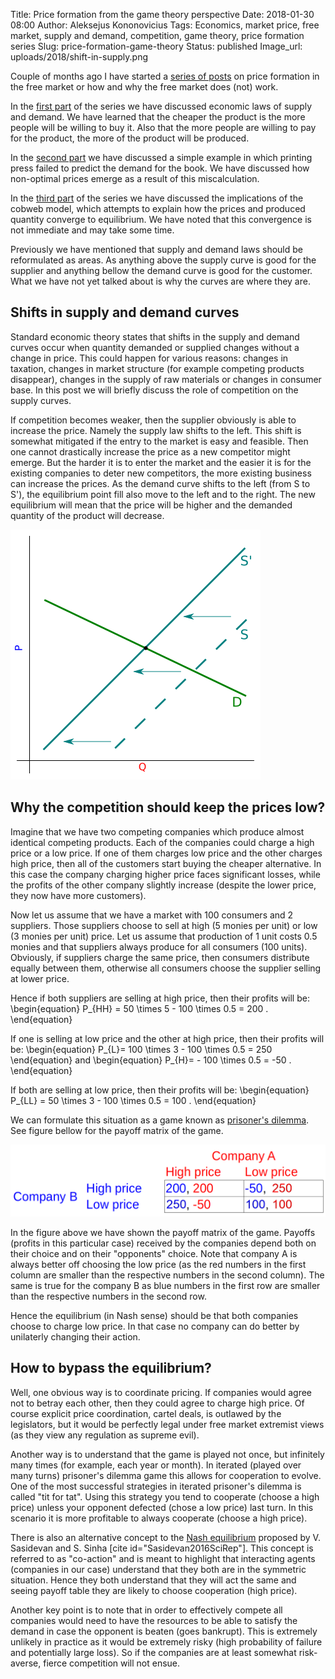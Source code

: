 Title: Price formation from the game theory perspective
Date: 2018-01-30 08:00
Author: Aleksejus Kononovicius
Tags: Economics, market price, free market, supply and demand, competition, game theory, price formation series
Slug: price-formation-game-theory
Status: published
Image_url: uploads/2018/shift-in-supply.png

Couple of months ago I have started a [series of posts](/tag/price-formation-series/) on price formation in the free market or how and why the free market does (not) work.

In the [first part]({filename}/articles/2017/paklausos-ir-pasiulos-desniai.md) of the series we have discussed economic laws of supply and demand. We have learned that the cheaper the product is the more people will be willing to buy it. Also that the more people are willing to pay for the product, the more of the product will be produced.

In the [second part]({filename}/articles/2018/price-formation-printing-press.md) we have discussed a simple example in which printing press failed to predict the demand for the book. We have discussed how non-optimal prices emerge as a result of this miscalculation.

In the [third part]({filename}/articles/2018/cobweb-model.md) of the series we have discussed the implications of the cobweb model, which attempts to explain how the prices and produced quantity converge to equilibrium. We have noted that this convergence is not immediate and may take some time.

Previously we have mentioned that supply and demand laws should be reformulated as areas. As anything above the supply curve is good for the supplier and anything bellow the demand curve is good for the customer. What we have not yet talked about is why the curves are where they are.

## Shifts in supply and demand curves

Standard economic theory states that shifts in the supply and demand curves occur when quantity demanded or supplied changes without a change in price. This could happen for various reasons: changes in taxation, changes in market structure (for example competing products disappear), changes in the supply of raw materials or changes in consumer base. In this post we will briefly discuss the role of competition on the supply curves.

If competition becomes weaker, then the supplier obviously is able to increase the price. Namely the supply law shifts to the left. This shift is somewhat mitigated if the entry to the market is easy and feasible. Then one cannot drastically increase the price as a new competitor might emerge. But the harder it is to enter the market and the easier it is for the existing companies to deter new competitors, the more existing business can increase the prices. As the demand curve shifts to the left (from S to S'), the equilibrium point fill also move to the left and to the right. The new equilibrium will mean that the price will be higher and the demanded quantity of the product will decrease.

![A shift in the supply curve causes equilibrium point to move. Notation is explained in the text and previous posts.](/uploads/2018/shift-in-supply.png "A shift in the supply curve causes equilibrium point to move. Notation is explained in the text.")

## Why the competition should keep the prices low?

Imagine that we have two competing companies which produce almost identical competing products. Each of the companies could charge a high price or a low price. If one of them charges low price and the other charges high price, then all of the customers start buying the cheaper alternative. In this case the company charging higher price faces significant losses, while the profits of the other company slightly increase (despite the lower price, they now have more customers).

Now let us assume that we have a market with 100 consumers and 2 suppliers. Those suppliers choose to sell at high (5 monies per unit) or low (3 monies per unit) price. Let us assume that production of 1 unit costs 0.5 monies and that suppliers always produce for all consumers (100 units). Obviously, if suppliers charge the same price, then consumers distribute equally between them, otherwise all consumers choose the supplier selling at lower price.

Hence if both suppliers are selling at high price, then their profits will be:
\begin{equation}
P_{HH} = 50 \times 5 - 100 \times 0.5 = 200 .
\end{equation}

If one is selling at low price and the other at high price, then their profits will be:
\begin{equation}
P_{L}= 100 \times 3 - 100 \times 0.5 = 250
\end{equation}
and
\begin{equation}
P_{H}= - 100 \times 0.5 = -50 .
\end{equation}

If both are selling at low price, then their profits will be:
\begin{equation}
P_{LL} = 50 \times 3 - 100 \times 0.5 = 100 .
\end{equation}

We can formulate this situation as a game known as [prisoner's dilemma](/tag/prisoners-dilemma/). See figure bellow for the payoff matrix of the game.

![A game in which companies A and B decide whether to charge high or low prices.](/uploads/2018/price-competition.png "A game in which companies A and B decide whether to charge high or low prices.")

In the figure above we have shown the payoff matrix of the game. Payoffs (profits in this particular case) received by the companies depend both on their choice and on their "opponents" choice. Note that company A is always better off choosing the low price (as the red numbers in the first column are smaller than the respective numbers in the second column). The same is true for the company B as blue numbers in the first row are smaller than the respective numbers in the second row.

Hence the equilibrium (in Nash sense) should be that both companies choose to charge low price. In that case no company can do better by unilaterly changing their action.

## How to bypass the equilibrium?

Well, one obvious way is to coordinate pricing. If companies would agree not to betray each other, then they could agree to charge high price. Of course explicit price coordination, cartel deals, is outlawed by the legislators, but it would be perfectly legal under free market extremist views (as they view any regulation as supreme evil).

Another way is to understand that the game is played not once, but infinitely many times (for example, each year or month). In iterated (played over many turns) prisoner's dilemma game this allows for cooperation to evolve. One of the most successful strategies in iterated prisoner's dilemma is called "tit for tat". Using this strategy you tend to cooperate (choose a high price) unless your opponent defected (chose a low price) last turn. In this scenario it is more profitable to always cooperate (choose a high price).

There is also an alternative concept to the [Nash equilibrium](https://en.wikipedia.org/wiki/Nash_equilibrium) proposed by V. Sasidevan and S. Sinha [cite id="Sasidevan2016SciRep"]. This concept is referred to as "co-action" and is meant to highlight that interacting agents (companies in our case) understand that they both are in the symmetric situation. Hence they both understand that they will act the same and seeing payoff table they are likely to choose cooperation (high price).

Another key point is to note that in order to effectively compete all companies would need to have the resources to be able to satisfy the demand in case the opponent is beaten (goes bankrupt). This is extremely unlikely in practice as it would be extremely risky (high probability of failure and potentially large loss). So if the companies are at least somewhat risk-averse, fierce competition will not ensue.
